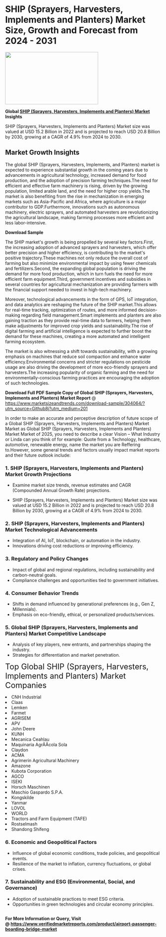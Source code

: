 <H1>SHIP (Sprayers, Harvesters, Implements and Planters) Market Size, Growth and Forecast from 2024 - 2031</H1><img class="aligncenter size-medium wp-image-584254" src="https://thirdeyenews.in/wp-content/uploads/2024/09/Global-Market-Research-300x168.jpeg" alt="" width="300" height="168" /><p><strong>Global&nbsp;<a href="https://www.marketsizeandtrends.com/download-sample/304064/?utm_source=Github8j?utm_medium=201">SHIP (Sprayers, Harvesters, Implements and Planters) Market</a> Insights</strong></p><p>SHIP (Sprayers, Harvesters, Implements and Planters) Market size was valued at USD 15.2 Billion in 2022 and is projected to reach USD 20.8 Billion by 2030, growing at a CAGR of 4.9% from 2024 to 2030.</p><p><h2>Market Growth Insights</h2> <p>The global SHIP (Sprayers, Harvesters, Implements, and Planters) market is expected to experience substantial growth in the coming years due to advancements in agricultural technology, increased demand for food production, and the adoption of precision farming techniques.The need for efficient and effective farm machinery is rising, driven by the growing population, limited arable land, and the need for higher crop yields.The market is also benefiting from the rise in mechanization in emerging markets such as Asia-Pacific and Africa, where agriculture is a major contributor to GDP.Furthermore, innovations such as autonomous machinery, electric sprayers, and automated harvesters are revolutionizing the agricultural landscape, making farming processes more efficient and less labor-intensive.</p> <p><strong>Download Sample</strong></p> <p>The SHIP market's growth is being propelled by several key factors.First, the increasing adoption of advanced sprayers and harvesters, which offer better precision and higher efficiency, is contributing to the market's positive trajectory.These machines not only reduce the overall cost of farming but also minimize environmental impact by using fewer chemicals and fertilizers.Second, the expanding global population is driving the demand for more food production, which in turn fuels the need for more efficient farm equipment.Third, government incentives and subsidies in several countries for agricultural mechanization are providing farmers with the financial support needed to invest in high-tech machinery.</p> <p>Moreover, technological advancements in the form of GPS, IoT integration, and data analytics are reshaping the future of the SHIP market.This allows for real-time tracking, optimization of routes, and more informed decision-making regarding field management.Smart implements and planters are also gaining traction as they provide real-time data to farmers, helping them make adjustments for improved crop yields and sustainability.The rise of digital farming and artificial intelligence is expected to further boost the demand for these machines, creating a more automated and intelligent farming ecosystem.</p> <p>The market is also witnessing a shift towards sustainability, with a growing emphasis on machines that reduce soil compaction and enhance water efficiency.Environmental concerns and stricter regulations on pesticide usage are also driving the development of more eco-friendly sprayers and harvesters.The increasing popularity of organic farming and the need for environmentally-conscious farming practices are encouraging the adoption of such technologies.</p> <p><span class=""><strong>Download Full PDF Sample Copy of Global SHIP (Sprayers, Harvesters, Implements and Planters) Market Report</strong> @ <a href="https://www.marketsizeandtrends.com/download-sample/304064/?utm_source=Github8j?utm_medium=201" target="_blank">https://www.marketsizeandtrends.com/download-sample/304064/?utm_source=Github8j?utm_medium=201</a></span></p><p>In order to make an accurate and perceptive description of future scope of a Global&nbsp;SHIP (Sprayers, Harvesters, Implements and Planters) Market Market as Global&nbsp;SHIP (Sprayers, Harvesters, Implements and Planters) Market Market of 2025, you need to describe a clear Vision &ndash; What Industry or Linda can you think of for example: Quote from a Technology, healthcare, automotive, renewable energy, name the market you are Reffering to.However, some general trends and factors usually impact market reports and their future outlook include:</p><h3>1.&nbsp;<strong>SHIP (Sprayers, Harvesters, Implements and Planters) Market Growth Projections</strong></h3><ul><li>Examine market size trends, revenue estimates and CAGR (Compounded Annual Growth Rate) projections.</li><li><p>SHIP (Sprayers, Harvesters, Implements and Planters) Market size was valued at USD 15.2 Billion in 2022 and is projected to reach USD 20.8 Billion by 2030, growing at a CAGR of 4.9% from 2024 to 2030.</p></li></ul><h3>2.&nbsp;<strong>SHIP (Sprayers, Harvesters, Implements and Planters) Market Technological Advancements</strong></h3><ul><li>Integration of AI, IoT, blockchain, or automation in the industry.</li><li>Innovations driving cost reductions or improving efficiency.</li></ul><h3>3.&nbsp;<strong>Regulatory and Policy Changes</strong></h3><ul><li>Impact of global and regional regulations, including sustainability and carbon-neutral goals.</li><li>Compliance challenges and opportunities tied to government initiatives.</li></ul><h3>4.&nbsp;<strong>Consumer Behavior Trends</strong></h3><ul><li>Shifts in demand influenced by generational preferences (e.g., Gen Z, Millennials).</li><li>Emphasis on eco-friendly, ethical, or personalized products/services.</li></ul><h3>5.&nbsp;<strong>Global SHIP (Sprayers, Harvesters, Implements and Planters) Market Competitive Landscape</strong></h3><ul><li>Analysis of key players, new entrants, and partnerships shaping the industry.</li><li>Strategies for differentiation and market penetration.</li></ul><p data-pm-slice="1 1 []"><span style="color: inherit; font-family: inherit; font-size: 25px;">Top Global SHIP (Sprayers, Harvesters, Implements and Planters) Market Companies</span></p><div class="" data-test-id=""><p><li>CNH Industrial</li><li> Claas</li><li> Lemken</li><li> Farmet</li><li> AGRISEM</li><li> APV</li><li> John Deere</li><li> KUNH</li><li> Mecanica Ceahlau</li><li> Maquinaria AgrÃ­Â­cola Sola</li><li> Claydon</li><li> ACMA</li><li> Agrimerin Agricultural Machinery</li><li> Amazone</li><li> Kubota Corporation</li><li> AGCO</li><li> ISEKI</li><li> Horsch Maschinen</li><li> Maschio Gaspardo S.P.A.</li><li> Kongskilde</li><li> Yanmar</li><li> LOVOL</li><li> WORLD</li><li> Tractors and Farm Equipment (TAFE)</li><li> Rostselmash</li><li> Shandong Shifeng</li></p></div><h3>6.&nbsp;<strong>Economic and Geopolitical Factors</strong></h3><ul><li>Influence of global economic conditions, trade policies, and geopolitical events.</li><li>Resilience of the market to inflation, currency fluctuations, or global crises.</li></ul><h3>7.&nbsp;<strong>Sustainability and ESG (Environmental, Social, and Governance)</strong></h3><ul><li>Adoption of sustainable practices to meet ESG criteria.</li><li>Opportunities in green technologies and circular economy principles.</li></ul><h2><strong style="font-size: 14px;">For More Information or Query, Visit @&nbsp;</strong><a style="background-color: #ffffff; font-size: 14px;" href="https://www.marketsizeandtrends.com/report/ship-sprayers-harvesters-implements-and-planters-market/" target="_blank">https://www.verifiedmarketreports.com/product/airport-passenger-boarding-bridge-market</a></h2>